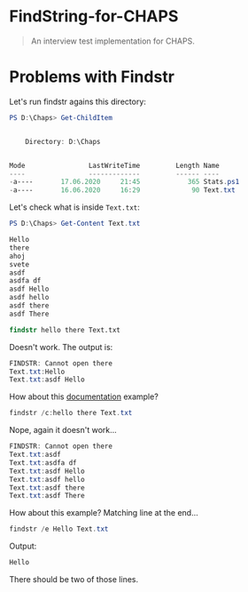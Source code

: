 # FindString-for-CHAPS
> An interview test implementation for CHAPS.

# Problems with Findstr

Let's run findstr agains this directory:

```powershell
PS D:\Chaps> Get-ChildItem


    Directory: D:\Chaps


Mode                LastWriteTime         Length Name
----                -------------         ------ ----
-a----       17.06.2020     21:45            365 Stats.ps1
-a----       16.06.2020     16:29             90 Text.txt
```

Let's check what is inside `Text.txt`:

```powershell
PS D:\Chaps> Get-Content Text.txt

Hello
there
ahoj
svete
asdf
asdfa df
asdf Hello 
asdf hello
asdf there
asdf There
```

```cmd
findstr hello there Text.txt
```

Doesn't work. The output is:

```powershell
FINDSTR: Cannot open there
Text.txt:Hello
Text.txt:asdf Hello
```
How about this [documentation](https://docs.microsoft.com/en-us/windows-server/administration/windows-commands/findstr) example?
```powershell
findstr /c:hello there Text.txt
```
Nope, again it doesn't work...

```powershell
FINDSTR: Cannot open there
Text.txt:asdf
Text.txt:asdfa df
Text.txt:asdf Hello
Text.txt:asdf hello
Text.txt:asdf there
Text.txt:asdf There
```
How about this example? Matching line at the end...
```powershell
findstr /e Hello Text.txt
```
Output: 
```powershell
Hello
```
There should be two of those lines.
